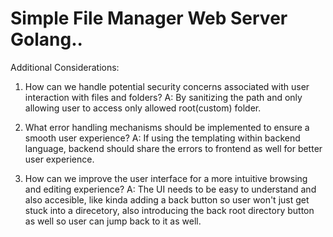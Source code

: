 # Simple File Manager Web Server Golang..

Additional Considerations:

1. How can we handle potential security concerns associated with user interaction with files and folders?
A: By sanitizing the path and only allowing user to access only allowed root(custom) folder.


2. What error handling mechanisms should be implemented to ensure a smooth user experience?
A: If using the templating within backend language, backend should share the errors to frontend as well for better user experience.

4. How can we improve the user interface for a more intuitive browsing and editing experience?
A: The UI needs to be easy to understand and also accesible, like kinda adding a back button so user won't just get stuck into a direcetory, also introducing the back root directory button as well so user can jump back to it as well.
 
